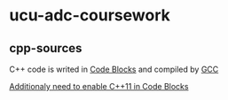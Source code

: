 # ucu-adc-coursework
## cpp-sources
C++ code is writed in [Code Blocks](http://www.codeblocks.org/) and compiled by [GCC](http://gcc.gnu.org/)

[Additionaly need to enable C++11 in Code Blocks](http://stackoverflow.com/a/24398366)
